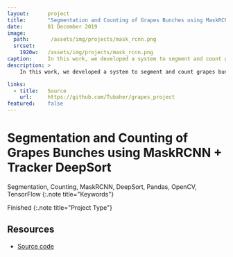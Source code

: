 ```yaml
---
layout:      project
title:       "Segmentation and Counting of Grapes Bunches using MaskRCNN + Tracker DeepSort" 
date:        01 December 2019
image:
  path:       /assets/img/projects/mask_rcnn.png
  srcset:
    1920w:   /assets/img/projects/mask_rcnn.png
caption:     In this work, we developed a system to segment and count grapes bunches using Mask RCNN, DeepSort Tracker, and a line crossing mechanism. After that, we extrapolate the counting information to satellite images to generate heat maps.
description: >
    In this work, we developed a system to segment and count grapes bunches using Mask RCNN, DeepSort Tracker, and a line crossing mechanism. After that, we extrapolate the counting information to satellite images to generate heat maps that show the number of grapes per parcel in a yield.

links:
  - title:   Source
    url:     https://github.com/Tubaher/grapes_project
featured:    false
---
```


# Segmentation and Counting of Grapes Bunches using MaskRCNN + Tracker DeepSort

Segmentation, Counting, MaskRCNN, DeepSort, Pandas, OpenCV, TensorFlow
{:.note title="Keywords"}

Finished
{:.note title="Project Type"}

## Resources

* [Source code](https://github.com/Tubaher/grapes_project)